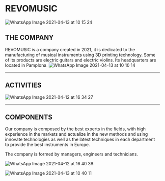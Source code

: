 # REVOMUSIC

![WhatsApp Image 2021-04-13 at 10 15 24](https://user-images.githubusercontent.com/78742466/114520206-7c785400-9c41-11eb-8a31-78d66b2c9367.jpeg)

## THE COMPANY
REVOMUSIC is a company created in 2021, it is dedicated to the manufacturing of musical instruments using 3D printing technology. Some of its products are electric guitars and electric violins. Its headquarters are located in Pamplona. 
![WhatsApp Image 2021-04-13 at 10 10 14](https://user-images.githubusercontent.com/78742466/114520252-89954300-9c41-11eb-976e-78ff4fc8b113.jpeg)

***
## ACTIVITIES

![WhatsApp Image 2021-04-12 at 16 34 27](https://user-images.githubusercontent.com/78742466/114412057-0cb88980-9bad-11eb-9138-1ec18c1382a8.jpeg)
***
## COMPONENTS

Our company is composed by the best experts in the fields, with high experience in the markets and actualize in the new methods and using innovate technologies as well as the latest techniques in each department to provide the best instruments in Europe.

The company is formed by managers, engineers and technicians. 

![WhatsApp Image 2021-04-12 at 16 40 38](https://user-images.githubusercontent.com/78742466/114413128-fd860b80-9bad-11eb-9049-6ce91f6169b9.jpeg)


![WhatsApp Image 2021-04-13 at 10 40 11](https://user-images.githubusercontent.com/78742466/114523790-e9d9b400-9c44-11eb-9760-a8f58b9fe1e3.jpeg)
